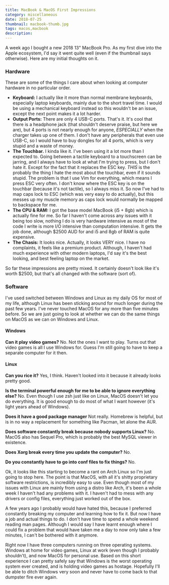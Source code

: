 ```yaml
---
title: MacBook & MacOS First Impressions
category: miscellaneous
date: 2018-07-25
thumbnail: macbook-thumb.jpg
tags: macos,macbook
description:
---
```


A week ago I bought a new 2018 13" MacBook Pro. As my first dive into the Apple ecosystem, I'd say it went quite well (even if the thumbnail says otherwise). Here are my initial thoughts on it.

### Hardware

These are some of the things I care about when looking at computer hardware in no particular order.

* **Keyboard:** I actually like it more than normal membrane keyboards, especially laptop keyboards, mainly due to the short travel time. I would be using a mechanical keyboard instead so this wouldn't be an issue, except the next point makes it a lot harder.
* **Output Ports:** There are only 4 USB-C ports. That's it. It's cool that there is a headphone jack (that shouldn't deserve praise, but here we are), but 4 ports is not nearly enough for anyone, *ESPECIALLY* when the charger takes up one of them. I don't have any peripherals that even use USB-C, so I would have to buy dongles for all 4 ports, which is very stupid and a waste of money.
* **The Touchbar.** I kinda like it. I've been using it a lot more than I expected to. Going between a tactile keyboard to a touchscreen can be jarring, and I always have to look at what I'm trying to press, but I don't hate it. Except for the fact that it replaces the ESC key. *THIS* is the probably the thing I hate the most about the touchbar, even if it sounds stupid. The problem is that I use Vim for everything, which means I press ESC very often. I don't know where the ESC key is on the touchbar (because it's not tactile), so I always miss it. So now I've had to map caps lock to ESC (which was very easy to do actually), but this messes up my muscle memory as caps lock would normally be mapped to backspace for me.
* **The CPU & RAM:** I got the base model MacBook (i5 + 8gb) which is actually fine for me. So far I haven't come across any issues with it being too slow, nothing I do is very hardware intensive as most of the code I write is more I/O intensive than computation intensive. It gets the job done, although $2500 AUD for and i5 and 8gb of RAM is quite expensive.
* **The Chasis:** It looks nice. Actually, it looks VERY nice. I have no complaints, it feels like a premium product. Although, I haven't had much experience with other modern laptops, I'd say it's the best looking, and best feeling laptop on the market.

So far these impressions are pretty mixed. It certainly doesn't look like it's worth $2500, but that's all changed with the software (sort of).

### Software

I've used switched between Windows and Linux as my daily OS for most of my life, although Linux has been sticking around for much longer during the past few years. I've never touched MacOS for any more than five minutes before. So we are just going to look at whether we can do the same things on MacOS as we can on Windows and Linux.

#### Windows

**Can it play video games?**
No. Not the ones I want to play. Turns out that video games is all I use Windows for. Guess I'm still going to have to keep a separate computer for it then.

#### Linux

**Can you rice it?**
Yes, I think. Haven't looked into it because it already looks pretty good.

**Is the terminal powerful enough for me to be able to ignore everything else?**
No. Even though I use zsh just like on Linux, MacOS doesn't let you do everything. It is good enough to do most of what I want however (it's light years ahead of Windows).

**Does it have a good package manager**
Not really. Homebrew is helpful, but is in no way a replacement for something like Pacman, let alone the AUR.

**Does software constantly break because nobody supports Linux?**
No. MacOS also has Sequel Pro, which is probably the best MySQL viewer in existence.

**Does Xorg break every time you update the computer?**
No.

**Do you constantly have to go into conf files to fix things?**
No.

Ok, it looks like this starting to become a rant on Arch Linux so I'm just going to stop here. The point is that MacOS, with all it's shitty proprietary software restrictions, is incredibly easy to use. Even though most of my issues with Linux are mainly from using a distro like Arch, it's been a whole week I haven't had any problems with it. I haven't had to mess with any drivers or config files, everything just worked out of the box.

A few years ago I probably would have hated this, because I preferred constantly breaking my computer and learning how to fix it. But now I have a job and actual things to do. I don't have time to spend a whole weekend reading man pages. Although I would say I have learnt enough where I could fix a problem that would have taken me a day to now only take a few minutes, I can't be bothered with it anymore.

Right now I have three computers running on three operating systems. Windows at home for video games, Linux at work (even though I probably shouldn't), and now MacOS for personal use. Based on this short experience I can pretty safely say that Windows is the worst operating system ever created, and is holding video games as hostage. Hopefully I'll be able to ditch Windows very soon and never have to come back to that dumpster fire ever again.

